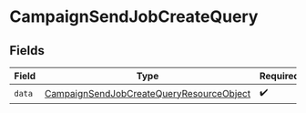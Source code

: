 # CampaignSendJobCreateQuery


## Fields

| Field                                                                                                           | Type                                                                                                            | Required                                                                                                        | Description                                                                                                     |
| --------------------------------------------------------------------------------------------------------------- | --------------------------------------------------------------------------------------------------------------- | --------------------------------------------------------------------------------------------------------------- | --------------------------------------------------------------------------------------------------------------- |
| `data`                                                                                                          | [CampaignSendJobCreateQueryResourceObject](../../models/components/CampaignSendJobCreateQueryResourceObject.md) | :heavy_check_mark:                                                                                              | N/A                                                                                                             |